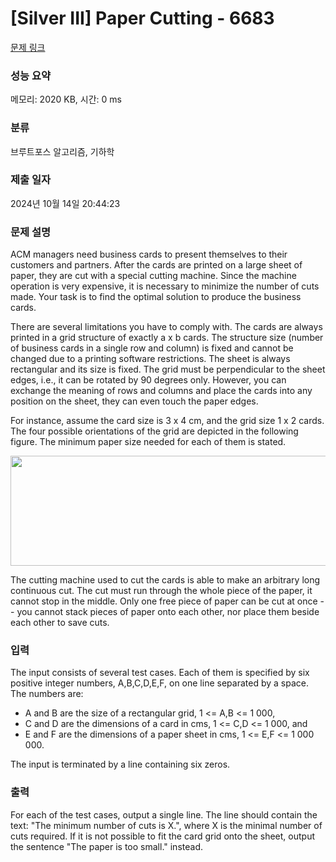 # [Silver III] Paper Cutting - 6683 

[문제 링크](https://www.acmicpc.net/problem/6683) 

### 성능 요약

메모리: 2020 KB, 시간: 0 ms

### 분류

브루트포스 알고리즘, 기하학

### 제출 일자

2024년 10월 14일 20:44:23

### 문제 설명

<p>ACM managers need business cards to present themselves to their customers and partners. After the cards are printed on a large sheet of paper, they are cut with a special cutting machine. Since the machine operation is very expensive, it is necessary to minimize the number of cuts made. Your task is to find the optimal solution to produce the business cards.</p>

<p>There are several limitations you have to comply with. The cards are always printed in a grid structure of exactly a x b cards. The structure size (number of business cards in a single row and column) is fixed and cannot be changed due to a printing software restrictions. The sheet is always rectangular and its size is fixed. The grid must be perpendicular to the sheet edges, i.e., it can be rotated by 90 degrees only. However, you can exchange the meaning of rows and columns and place the cards into any position on the sheet, they can even touch the paper edges.</p>

<p>For instance, assume the card size is 3 x 4 cm, and the grid size 1 x 2 cards. The four possible orientations of the grid are depicted in the following figure. The minimum paper size needed for each of them is stated.</p>

<p style="text-align: center;"><img alt="" src="" style="height:176px; width:591px"></p>

<p>The cutting machine used to cut the cards is able to make an arbitrary long continuous cut. The cut must run through the whole piece of the paper, it cannot stop in the middle. Only one free piece of paper can be cut at once -- you cannot stack pieces of paper onto each other, nor place them beside each other to save cuts.</p>

### 입력 

 <p>The input consists of several test cases. Each of them is specified by six positive integer numbers, A,B,C,D,E,F, on one line separated by a space. The numbers are:</p>

<ul>
	<li>A and B are the size of a rectangular grid, 1  <= A,B  <= 1 000,</li>
	<li>C and D are the dimensions of a card in cms, 1  <= C,D  <= 1 000, and</li>
	<li>E and F are the dimensions of a paper sheet in cms, 1  <= E,F  <= 1 000 000.</li>
</ul>

<p>The input is terminated by a line containing six zeros.</p>

### 출력 

 <p>For each of the test cases, output a single line. The line should contain the text: "The minimum number of cuts is X.", where X is the minimal number of cuts required. If it is not possible to fit the card grid onto the sheet, output the sentence "The paper is too small." instead.</p>

<p> </p>

